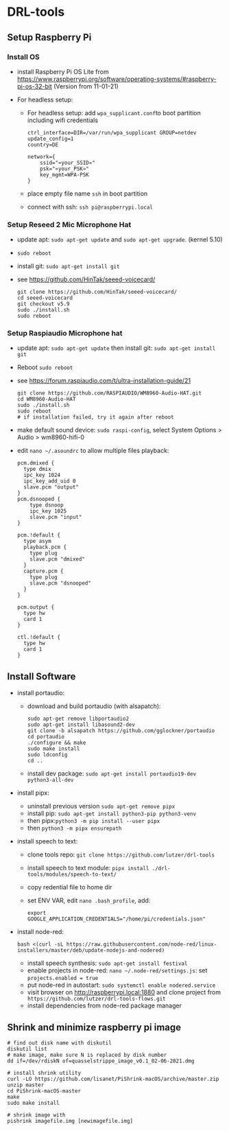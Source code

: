 # DRL-tools



## Setup Raspberry Pi

### Install OS

* install Raspberry Pi OS Lite from https://www.raspberrypi.org/software/operating-systems/#raspberry-pi-os-32-bit (Version from 11-01-21)

* For headless setup:

  * For headless setup: add `wpa_supplicant.conf`to boot partition including wifi credentials

    ```
    ctrl_interface=DIR=/var/run/wpa_supplicant GROUP=netdev
    update_config=1
    country=DE
    
    network={
        ssid="«your_SSID»"
        psk="«your_PSK»"
        key_mgmt=WPA-PSK
    }
    ```

  * place empty file name `ssh` in boot partition

  * connect with ssh: `ssh pi@raspberrypi.local`

### Setup Reseed 2 Mic Microphone Hat

* update apt: `sudo apt-get update` and `sudo apt-get upgrade`. (kernel 5.10)

* `sudo reboot`

* install git: `sudo apt-get install git`

* see https://github.com/HinTak/seeed-voicecard/

  ```
  git clone https://github.com/HinTak/seeed-voicecard/
  cd seeed-voicecard
  git checkout v5.9
  sudo ./install.sh
  sudo reboot
  ```

### Setup Raspiaudio Microphone hat

* update apt: `sudo apt-get update` then install git: `sudo apt-get install git`

* Reboot `sudo reboot`

* see https://forum.raspiaudio.com/t/ultra-installation-guide/21

  ```
  git clone https://github.com/RASPIAUDIO/WM8960-Audio-HAT.git
  cd WM8960-Audio-HAT
  sudo ./install.sh
  sudo reboot
  # if installation failed, try it again after reboot
  ```

* make default sound device: `sudo raspi-config`, select System Options > Audio > wm8960-hifi-0
* edit `nano ~/.asoundrc` to allow multiple files playback:
  ```
  pcm.dmixed {
    type dmix
    ipc_key 1024
    ipc_key_add_uid 0
    slave.pcm "output"
  }
  pcm.dsnooped {
      type dsnoop
      ipc_key 1025
      slave.pcm "input"
  }
  
  pcm.!default {
    type asym
    playback.pcm {
      type plug
      slave.pcm "dmixed"
    }
    capture.pcm {
      type plug
      slave.pcm "dsnooped"
    }
  }
  
  pcm.output {
    type hw
    card 1
  }
  
  ctl.!default {
    type hw
    card 1
  }
  ```


## Install Software

* install portaudio:

  * download and build portaudio (with alsapatch):

    ```
    sudo apt-get remove libportaudio2
    sudo apt-get install libasound2-dev
    git clone -b alsapatch https://github.com/gglockner/portaudio
    cd portaudio
    ./configure && make
    sudo make install
    sudo ldconfig
    cd ..
    ```

  * install dev package: `sudo apt-get install portaudio19-dev python3-all-dev`

* install pipx:

  * uninstall previous version `sudo apt-get remove pipx`
  * install pip: `sudo apt-get install python3-pip python3-venv`
  *  then pipx:`python3 -m pip install --user pipx`
  * then `python3 -m pipx ensurepath`

* install speech to text:

  * clone tools repo: `git clone https://github.com/lutzer/drl-tools`

  * install speech to text module: `pipx install ./drl-tools/modules/speech-to-text/`

  * copy redential file to home dir

  * set ENV VAR, edit `nano .bash_profile`, add:

    ```
    export GOOGLE_APPLICATION_CREDENTIALS="/home/pi/credentials.json"
    ```

* install node-red: 

  ```
  bash <(curl -sL https://raw.githubusercontent.com/node-red/linux-installers/master/deb/update-nodejs-and-nodered)
  ```

  * install speech synthesis: `sudo apt-get install festival`
  * enable projects in node-red: `nano ~/.node-red/settings.js`: set `projects.enabled = true`
  * put node-red in autostart: `sudo systemctl enable nodered.service`
  * visit browser on http://raspberrypi.local:1880 and clone project from ` https://github.com/lutzer/drl-tools-flows.git`
  * install dependencies from node-red package manager



## Shrink and minimize raspberry pi image
```
# find out disk name with diskutil
diskutil list
# make image, make sure N is replaced by disk number
dd if=/dev/rdiskN of=quasselstrippe_image_v0.1_02-06-2021.dmg

# install shrink utility
curl -LO https://github.com/lisanet/PiShrink-macOS/archive/master.zip
unzip master
cd PiShrink-macOS-master
make
sudo make install

# shrink image with
pishrink imagefile.img [newimagefile.img]
```

